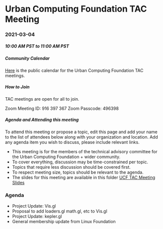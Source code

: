 # Urban Computing Foundation TAC Meeting

### 2021-03-04
##### 10:00 AM PST to 11:00 AM PST


##### Community Calendar
[Here](https://calendar.google.com/calendar/embed?src=u14oiv0c9rh7nv93jke7ehgr68%40group.calendar.google.com&ctz=America%2FChicago) is the public calendar for the Urban Computing Foundation TAC meetings.

##### How to Join
TAC meetings are open for all to join.

Zoom Meeting ID: 916 397 367
Zoom Passcode: 496398

##### Agenda and Attending this meeting

To attend this meeting or propose a topic, edit this page and add your name to the list of attendees below along with your organization and location. Add any agenda item you wish to discuss, please include relevant links.

* This meeting is for the members of the technical advisory committee for the Urban Computing Foundation + wider community.
* To cover everything, discussion may be time-constrained per topic.
* Topics that require less discussion should be covered first.
* To respect meeting size, topics should be relevant to the agenda.
* The slides for this meeting are available in this folder [UCF TAC Meeting Slides](https://drive.google.com/drive/u/0/folders/1l3xVCJgrSO2aHwCEfQRfPYLVsgqvJkSY)

### Agenda
* Project Update: Vis.gl
* Proposal to add loaders.gl math.gl, etc to Vis.gl
* Project Update: kepler.gl
* General membership update from Linux Foundation
